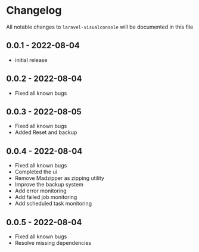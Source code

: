# Changelog

All notable changes to `laravel-visualconsole` will be documented in this file

## 0.0.1 - 2022-08-04

-   initial release

## 0.0.2 - 2022-08-04

-   Fixed all known bugs

## 0.0.3 - 2022-08-05

-   Fixed all known bugs
-   Added Reset and backup

## 0.0.4 - 2022-08-04

-   Fixed all known bugs
-   Completed the ui
-   Remove Madzipper as zipping utility
-   Improve the backup system
-   Add error monitoring
-   Add failed job monitoring
-   Add scheduled task monitoring

## 0.0.5 - 2022-08-04

-   Fixed all known bugs
-   Resolve missing dependencies
